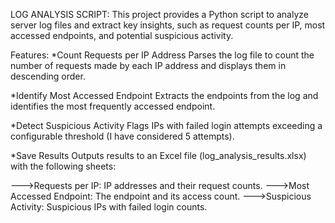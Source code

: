 LOG ANALYSIS SCRIPT:
This project provides a Python script to analyze server log files and extract key insights, such as request counts per IP, most accessed endpoints, and potential suspicious activity.

Features:
*Count Requests per IP Address
Parses the log file to count the number of requests made by each IP address and displays them in descending order.

*Identify Most Accessed Endpoint
Extracts the endpoints from the log and identifies the most frequently accessed endpoint.

*Detect Suspicious Activity
Flags IPs with failed login attempts exceeding a configurable threshold (I have considered 5 attempts).

*Save Results
Outputs results to an Excel file (log_analysis_results.xlsx) with the following sheets:

--->Requests per IP: IP addresses and their request counts.
--->Most Accessed Endpoint: The endpoint and its access count.
--->Suspicious Activity: Suspicious IPs with failed login counts.
